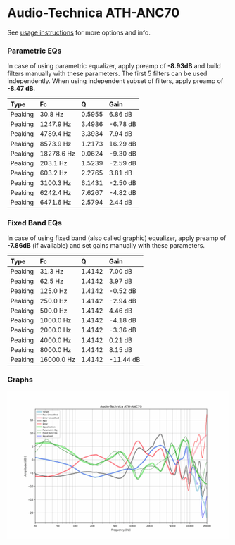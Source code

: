 # Audio-Technica ATH-ANC70
See [usage instructions](https://github.com/jaakkopasanen/AutoEq#usage) for more options and info.

### Parametric EQs
In case of using parametric equalizer, apply preamp of **-8.93dB** and build filters manually
with these parameters. The first 5 filters can be used independently.
When using independent subset of filters, apply preamp of **-8.47 dB**.

| Type    | Fc         |      Q | Gain     |
|:--------|:-----------|:-------|:---------|
| Peaking | 30.8 Hz    | 0.5955 | 6.86 dB  |
| Peaking | 1247.9 Hz  | 3.4986 | -6.78 dB |
| Peaking | 4789.4 Hz  | 3.3934 | 7.94 dB  |
| Peaking | 8573.9 Hz  | 1.2173 | 16.29 dB |
| Peaking | 18278.6 Hz | 0.0624 | -9.30 dB |
| Peaking | 203.1 Hz   | 1.5239 | -2.59 dB |
| Peaking | 603.2 Hz   | 2.2765 | 3.81 dB  |
| Peaking | 3100.3 Hz  | 6.1431 | -2.50 dB |
| Peaking | 6242.4 Hz  | 7.6267 | -4.82 dB |
| Peaking | 6471.6 Hz  | 2.5794 | 2.44 dB  |

### Fixed Band EQs
In case of using fixed band (also called graphic) equalizer, apply preamp of **-7.86dB**
(if available) and set gains manually with these parameters.

| Type    | Fc         |      Q | Gain      |
|:--------|:-----------|:-------|:----------|
| Peaking | 31.3 Hz    | 1.4142 | 7.00 dB   |
| Peaking | 62.5 Hz    | 1.4142 | 3.97 dB   |
| Peaking | 125.0 Hz   | 1.4142 | -0.52 dB  |
| Peaking | 250.0 Hz   | 1.4142 | -2.94 dB  |
| Peaking | 500.0 Hz   | 1.4142 | 4.46 dB   |
| Peaking | 1000.0 Hz  | 1.4142 | -4.18 dB  |
| Peaking | 2000.0 Hz  | 1.4142 | -3.36 dB  |
| Peaking | 4000.0 Hz  | 1.4142 | 0.21 dB   |
| Peaking | 8000.0 Hz  | 1.4142 | 8.15 dB   |
| Peaking | 16000.0 Hz | 1.4142 | -11.44 dB |

### Graphs
![](./Audio-Technica%20ATH-ANC70.png)